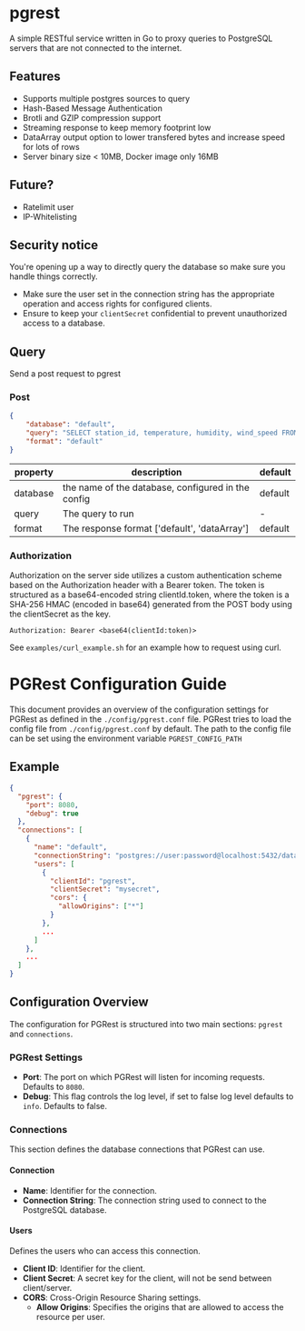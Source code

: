 # pgrest

A simple RESTful service written in Go to proxy queries to PostgreSQL servers that are not connected to the internet.  

## Features

- Supports multiple postgres sources to query
- Hash-Based Message Authentication
- Brotli and GZIP compression support
- Streaming response to keep memory footprint low
- DataArray output option to lower transfered bytes and increase speed for lots of rows
- Server binary size < 10MB, Docker image only 16MB

## Future?

- Ratelimit user
- IP-Whitelisting

## Security notice

You're opening up a way to directly query the database so make sure you handle things correctly.

- Make sure the user set in the connection string has the appropriate operation and access rights for configured clients.
- Ensure to keep your `clientSecret` confidential to prevent unauthorized access to a database.

## Query

Send a post request to pgrest

### Post

```json
{
    "database": "default",
    "query": "SELECT station_id, temperature, humidity, wind_speed FROM weather_station_measurement WHERE station_id = 1",
    "format": "default"
}
```

|property|description|default|
|-|-|-|
|database|the name of the database, configured in the config|default|
|query|The query to run|-|
|format|The response format ['default', 'dataArray']|default|

### Authorization

Authorization on the server side utilizes a custom authentication scheme based on the Authorization header with a Bearer token. The token is structured as a base64-encoded string clientId.token, where the token is a SHA-256 HMAC (encoded in base64) generated from the POST body using the clientSecret as the key.

```
Authorization: Bearer <base64(clientId:token)>
```

See `examples/curl_example.sh` for an example how to request using curl.

# PGRest Configuration Guide

This document provides an overview of the configuration settings for PGRest as defined in the `./config/pgrest.conf` file. PGRest tries to load the config file from `./config/pgrest.conf` by default. The path to the config file can be set using the environment variable `PGREST_CONFIG_PATH`

## Example

```json
{
  "pgrest": {
    "port": 8080,
    "debug": true
  },
  "connections": [
    {
      "name": "default",
      "connectionString": "postgres://user:password@localhost:5432/database",
      "users": [
        {
          "clientId": "pgrest",
          "clientSecret": "mysecret",
          "cors": {
            "allowOrigins": ["*"]
          }
        },
        ...
      ]
    },
    ...
  ]
}
```

## Configuration Overview

The configuration for PGRest is structured into two main sections: `pgrest` and `connections`.

### PGRest Settings

- **Port**: The port on which PGRest will listen for incoming requests. Defaults to `8080`.
- **Debug**: This flag controls the log level, if set to false log level defaults to `info`. Defaults to false.

### Connections

This section defines the database connections that PGRest can use.

#### Connection

- **Name**: Identifier for the connection.
- **Connection String**: The connection string used to connect to the PostgreSQL database.

#### Users

Defines the users who can access this connection.

- **Client ID**: Identifier for the client.
- **Client Secret**: A secret key for the client, will not be send between client/server.
- **CORS**: Cross-Origin Resource Sharing settings.
  - **Allow Origins**: Specifies the origins that are allowed to access the resource per user.
